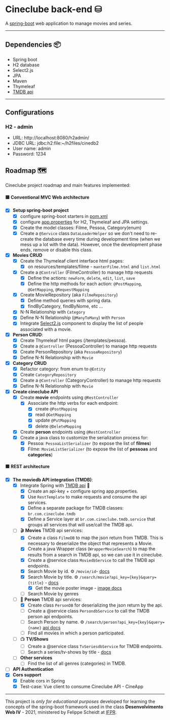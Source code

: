 # Cineclube back-end ⛁

A [spring-boot](https://spring.io/projects/spring-boot) web application to manage movies and series.

---

## Dependencies 📦
- Spring boot
- H2 database
- Select2.js
- JPA
- Maven
- Thymeleaf
- [TMDB api](https://www.themoviedb.org/documentation/api)

---

## Configurations

### H2 - admin
- URL: http://localhost:8080/h2admin/
- JDBC URL: jdbc:h2:file:~/h2files/cinedb2
- User name: admin
- Password: 1234

## Roadmap 🗺️

Cineclube project roadmap and main features implemented:

#### 🟨 Conventional MVC Web architecture
- [X] **Setup spring-boot project**
    - [X] configure spring-boot starters in [pom.xml](https://github.com/fscheidt/cineclube/blob/master/pom.xml)
    - [X] configure [app.properties](https://github.com/fscheidt/cineclube/blob/master/src/main/resources/application.properties) for H2, Thymeleaf and JPA settings.
    - [X] Create the model classes: Filme, Pessoa, Category(enum)
    - [X] Create a `@Service` class `DataLoaderHelper` so we don't need to re-create the database every time during development time (when we mess up a lot with the data). However, once the development phase ends, remove or disable this class.
- [X] **Movies CRUD**
    - [X] Create the Thymeleaf client interface html pages:
      - [X] on resources/templates/filme - `manterFilme.html` and `list.html`
    - [X] Create a `@Controller` (FilmeController) to manage http requests
      - [X] Define the actions: `newForm`, `delete`, `edit`, `list`, `save`
      - [X] Define the http methods for each action: `@PostMapping`, `@GetMapping`, `@RequestMapping`
    - [X] Create MovieRepository (aka `FilmeRepository`)
      - [X] Define method queries with spring data.
      - [X] findByCategory, findByNome, etc ...
    - [X] N-N Relationship with `Category`
    - [X] Define N-N Relationship (`@ManyToMany`) with `Person`
    - [X] Integrate [Select2.js](https://select2.org/) component to display the list of people associated with a movie.
- [X] **Person CRUD**:
    - [X] Create Thymeleaf html pages (/templates/pessoa).
    - [X] Create a `@Controller` (PessoaController) to manage http requests
    - [X] Create PersonRepository (aka `PessoaRepository`)
    - [X] Define N-N Relationship with `Movie`
- [X] **Category CRUD**
    - [X] Refactor category: from enum to `@Entity`
    - [X] Create `CategoryRepository`
    - [X] Create a `@Controller` (CategoryController) to manage http requests
    - [X] Define N-N Relationship with `Movie`
- [X] **Create cineclube API**
    - [X] Create **movie** endpoints using `@RestController`
      - [X] Associate the http verbs for each endpoint:
        - [X] create `@PostMapping`
        - [X] read `@GetMapping`
        - [X] update `@PutMapping`
        - [X] delete `@DeleteMapping`
    - [X] Create **person** endpoints using `@RestController`
    - [X] Create a java class to customize the serialization process for:
      - [X] Pessoa: `PessoaListSerializer` (to expose the list of **filmes**)
      - [X] Filme: `MovieListSerializer` (to expose the list of **pessoas** and **categories**)

#### 🟩 REST architecture
- [X] **The moviedb API integration (TMDB)**:
    - [X] Integrate Spring with [TMDB api](https://www.themoviedb.org/documentation/api) 👀
      - [X] Create an api-key + configure spring app.properties.
      - [X] Use `RestTemplate` to make requests and consume the api services.
      - [X] Define a separate package for TMDB classes: `br.com.cineclube.tmdb`
      - [X] Define a Service layer at `br.com.cineclube.tmdb.service` that groups all services that will use/call the TMDB api.
    - [ ] 🎬 **Movies** TMDB api services:
      - [X] Create a class `FilmeDB` to map the json return from TMDB. This is necessary to deserialize the object that represents a Movie.
      - [X] Create a java Wrapper class (`WrapperMovieSearch`) to map the results from a search in TMDB api, so we can use it in cineclube.
      - [X] Create a @service class `MoviedbService` to call the TMDB api endpoints.
      - [X] Search Movie by id. ⚙ `/movie/id`- [docs](https://developers.themoviedb.org/3/movies/get-movie-details)
      - [X] Search Movie by title. ⚙ `/search/movie?api_key={key}&query={title}` - [docs](https://developers.themoviedb.org/3/search/search-movies)
        - [X] Get the movie poster image - [image docs](https://developers.themoviedb.org/3/getting-started/images)
      - [ ] Search Movie by genres
    - [ ] 🧑 **Person** TMDB api services:
      - [X] Create class `PersonDB` for deserializing the json return by the api.
      - [ ] Create a @service class `PersondbService` to call the TMDB person api endpoints.
      - [ ] Search Person by name. ⚙ `/search/person?api_key={key}&query={name}` [api docs](https://developers.themoviedb.org/3/search/search-people)
      - [ ] Find all movies in which a person participated.
    - [ ] 📺 **TV/Shows**
      - [ ] Create a @service class `TvSeriesdbService` for TMDB endpoints.
      - [ ] Search a series/tv-shows by title - [docs](https://developers.themoviedb.org/3/search/search-tv-shows)
    - [ ] **Other services**
      - [ ] Find the list of all genres (categories) in TMDB.
- [ ] **API Authentication**
- [X] **Cors support**
    - [X] Enable cors in Spring
    - [X] Test-case: Vue client to consume Cineclube API - CineApp

---

This project is *only for educational purposes* developed for learning the concepts of the spring-boot framework used in the class **Desenvolvimento Web IV** - 2021, ministered by Felippe Scheidt at [IFPR](https://foz.ifpr.edu.br/).

